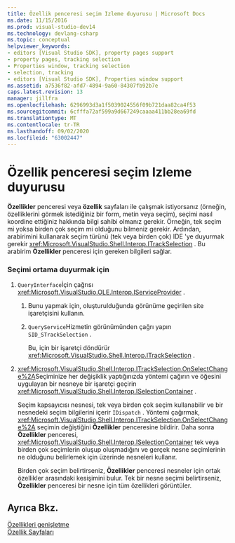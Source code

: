 ```yaml
---
title: Özellik penceresi seçim Izleme duyurusu | Microsoft Docs
ms.date: 11/15/2016
ms.prod: visual-studio-dev14
ms.technology: devlang-csharp
ms.topic: conceptual
helpviewer_keywords:
- editors [Visual Studio SDK], property pages support
- property pages, tracking selection
- Properties window, tracking selection
- selection, tracking
- editors [Visual Studio SDK], Properties window support
ms.assetid: a7536f82-afd7-4894-9a60-84307fb92b7e
caps.latest.revision: 13
manager: jillfra
ms.openlocfilehash: 6296993d3a1f5039024556f09b721daa82ca4f53
ms.sourcegitcommit: 6cfffa72af599a9d667249caaaa411bb28ea69fd
ms.translationtype: MT
ms.contentlocale: tr-TR
ms.lasthandoff: 09/02/2020
ms.locfileid: "63002447"
---
```

# <a name="announcing-property-window-selection-tracking"></a>Özellik penceresi seçim Izleme duyurusu
**Özellikler** penceresi veya **özellik** sayfaları ile çalışmak istiyorsanız (örneğin, özelliklerini görmek istediğiniz bir form, metin veya seçim), seçimi nasıl koordine ettiğiniz hakkında bilgi sahibi olmanız gerekir. Örneğin, tek seçim mi yoksa birden çok seçim mi olduğunu bilmeniz gerekir. Ardından, arabirimini kullanarak seçim türünü (tek veya birden çok) IDE 'ye duyurmak gerekir <xref:Microsoft.VisualStudio.Shell.Interop.ITrackSelection> . Bu arabirim **Özellikler** penceresi için gereken bilgileri sağlar.  
  
### <a name="to-announce-selection-to-the-environment"></a>Seçimi ortama duyurmak için  
  
1. `QueryInterface`İçin çağrısı <xref:Microsoft.VisualStudio.OLE.Interop.IServiceProvider> .  
  
    1. Bunu yapmak için, oluşturulduğunda görünüme geçirilen site işaretçisini kullanın.  
  
    2. `QueryService`Hizmetin görünümünden çağrı yapın `SID_STrackSelection` .  
  
         Bu, için bir işaretçi döndürür <xref:Microsoft.VisualStudio.Shell.Interop.ITrackSelection> .  
  
2. <xref:Microsoft.VisualStudio.Shell.Interop.ITrackSelection.OnSelectChange%2A>Seçiminize her değişiklik yaptığınızda yöntemi çağırın ve öğesini uygulayan bir nesneye bir işaretçi geçirin <xref:Microsoft.VisualStudio.Shell.Interop.ISelectionContainer> .  
  
     Seçim kapsayıcısı nesnesi, tek veya birden çok seçim kullanabilir ve bir nesnedeki seçim bilgilerini içerir `IDispatch` . Yöntemi çağırmak, <xref:Microsoft.VisualStudio.Shell.Interop.ITrackSelection.OnSelectChange%2A> seçimin değiştiğini **Özellikler** penceresine bildirir. Daha sonra **Özellikler** penceresi, <xref:Microsoft.VisualStudio.Shell.Interop.ISelectionContainer> tek veya birden çok seçimlerin oluşup oluşmadığını ve gerçek nesne seçimlerinin ne olduğunu belirlemek için üzerinde nesneleri kullanır.  
  
     Birden çok seçim belirtirseniz, **Özellikler** penceresi nesneler için ortak özellikler arasındaki kesişimini bulur. Tek bir nesne seçimi belirtirseniz, **Özellikler** penceresi bir nesne için tüm özellikleri görüntüler.  
  
## <a name="see-also"></a>Ayrıca Bkz.  
 [Özellikleri genişletme](../extensibility/internals/extending-properties.md)   
 [Özellik Sayfaları](../extensibility/internals/property-pages.md)